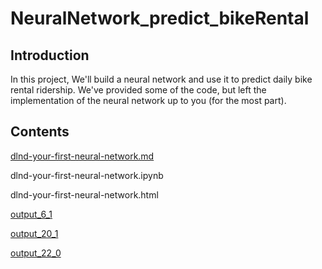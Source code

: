 # NeuralNetwork_predict_bikeRental

## Introduction
In this project, We'll build a neural network and use it to predict daily bike rental ridership. We've provided some of the code, but left the implementation of the neural network up to you (for the most part). 

## Contents

[dlnd-your-first-neural-network.md](https://github.com/wangqian2149185/NeuralNetwork_predict_bikeRental/blob/master/dlnd-your-first-neural-network.md)

dlnd-your-first-neural-network.ipynb

dlnd-your-first-neural-network.html

[output_6_1](https://github.com/wangqian2149185/NeuralNetwork_predict_bikeRental/blob/master/output_6_1.png)

[output_20_1](https://github.com/wangqian2149185/NeuralNetwork_predict_bikeRental/blob/master/output_20_1.png)

[output_22_0](https://github.com/wangqian2149185/NeuralNetwork_predict_bikeRental/blob/master/output_22_0.png)
